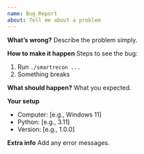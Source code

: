 ```yaml
---
name: Bug Report
about: Tell me about a problem
---
```


**What’s wrong?**
Describe the problem simply.

**How to make it happen**
Steps to see the bug:
1. Run `./smartrecon ...`
2. Something breaks

**What should happen?**
What you expected.

**Your setup**
- Computer: [e.g., Windows 11]
- Python: [e.g., 3.11]
- Version: [e.g., 1.0.0]

**Extra info**
Add any error messages.